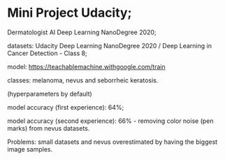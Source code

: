 # Mini Project Udacity;
Dermatologist AI Deep Learning NanoDegree 2020;

datasets: Udacity Deep Learning NanoDegree 2020 / Deep Learning in Cancer Detection - Class 8;

model: https://teachablemachine.withgoogle.com/train

classes: melanoma, nevus and seborrheic keratosis.

(hyperparameters by default)

model accuracy (first experience): 64%;

model accuracy (second experience): 66% - removing color noise (pen marks) from nevus datasets.

Problems: small datasets and nevus overestimated by having the biggest image samples.
